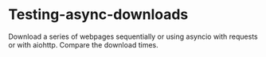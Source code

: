 # Testing-async-downloads

Download a series of webpages sequentially or using asyncio with requests or with aiohttp.  Compare the download times.
